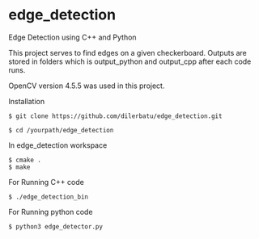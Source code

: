 # edge_detection
Edge Detection using C++ and Python

This project serves to find edges on a given checkerboard. 
Outputs are stored in folders which is output_python and output_cpp after each code runs.



OpenCV version 4.5.5 was used in this project.



Installation

```
$ git clone https://github.com/dilerbatu/edge_detection.git
```

```
$ cd /yourpath/edge_detection
```

In edge_detection workspace
```
$ cmake .
$ make
```


For Running C++ code
```
$ ./edge_detection_bin
```



For Running python code

```
$ python3 edge_detector.py
```
